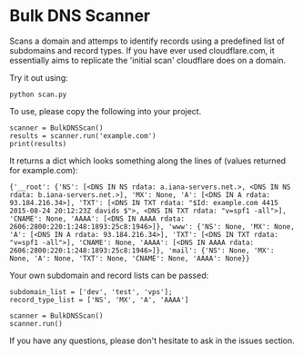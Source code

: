 # Bulk DNS Scanner
Scans a domain and attemps to identify records using a predefined list of subdomains and record types.
If you have ever used cloudflare.com, it essentially aims to replicate the 'initial scan' cloudflare does on a domain.

Try it out using:

	python scan.py

To use, please copy the following into your project.

	scanner = BulkDNSScan()
	results = scanner.run('example.com')
	print(results)

It returns a dict which looks something along the lines of (values returned for example.com):

	{'__root': {'NS': [<DNS IN NS rdata: a.iana-servers.net.>, <DNS IN NS rdata: b.iana-servers.net.>], 'MX': None, 'A': [<DNS IN A rdata: 93.184.216.34>], 'TXT': [<DNS IN TXT rdata: "$Id: example.com 4415 2015-08-24 20:12:23Z davids $">, <DNS IN TXT rdata: "v=spf1 -all">], 'CNAME': None, 'AAAA': [<DNS IN AAAA rdata: 2606:2800:220:1:248:1893:25c8:1946>]}, 'www': {'NS': None, 'MX': None, 'A': [<DNS IN A rdata: 93.184.216.34>], 'TXT': [<DNS IN TXT rdata: "v=spf1 -all">], 'CNAME': None, 'AAAA': [<DNS IN AAAA rdata: 2606:2800:220:1:248:1893:25c8:1946>]}, 'mail': {'NS': None, 'MX': None, 'A': None, 'TXT': None, 'CNAME': None, 'AAAA': None}}

Your own subdomain and record lists can be passed:

	subdomain_list = ['dev', 'test', 'vps'];
	record_type_list = ['NS', 'MX', 'A', 'AAAA']
	
	scanner = BulkDNSScan()
	scanner.run()

If you have any questions, please don't hesitate to ask in the issues section.
